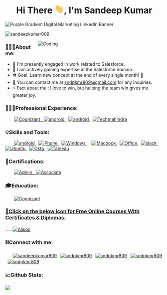 <h1 align="center">Hi There <img src="https://raw.githubusercontent.com/ABSphreak/ABSphreak/master/gifs/Hi.gif" width="30px">, I'm Sandeep Kumar </h1>

![Purple Gradient Digital Marketing LinkedIn Banner](https://github.com/sandeepkumar809/sandeepkumar809/assets/144663783/bdd84c05-3ced-4509-b178-c48eec8f3b4c)


<p align="left"> <img src="https://komarev.com/ghpvc/?username=sandeepkumar809&label=Profile%20views&color=0e75b6&style=flat" alt="sandeepkumar809" /> </p>
<img align="right" alt="Coding" width="400" src="https://matlensilver.com/wp-content/uploads/2021/07/IT-Staffing.gif">


<h3 align="left">🙋🏻‍♂️About me:</h3>

- 🔭 I'm presently engaged in work related to Salesforce.
- 🌱 I am actively gaining expertise in the Salesforce domain.
- ⚽ Goal: Learn new concept at the end of every single month! 📖
- 📨 You can contact me at sndpkmr809@gmail.com for any inquiries.
- ⚡ Fact about me : I love to win, but helping the team win gives me greater joy.

<h3 align="left">🧑🏻‍💼Professional Experience:</h3>
<p align="left"> &nbsp;&nbsp;&nbsp;&nbsp;&nbsp;&nbsp; <a href="https://www.cognizant.com/in/en" target="_blank" rel="noreferrer"> <img src="https://upload.wikimedia.org/wikipedia/commons/thumb/5/5b/Cognizant%27s_logo.svg/1920px-Cognizant%27s_logo.svg.png" alt="Cognizant" width="70" height="40"/> &nbsp; </a> <a href="https://www.wipro.com" target="_blank" rel="noreferrer"> <img src="https://upload.wikimedia.org/wikipedia/commons/a/a0/Wipro_Primary_Logo_Color_RGB.svg" alt="android" width="45" height="45"/> </a> &nbsp;  </a> <a href="https://www.salesforce.com/in/" target="_blank" rel="noreferrer"> <img src="https://upload.wikimedia.org/wikipedia/commons/thumb/f/f9/Salesforce.com_logo.svg/1280px-Salesforce.com_logo.svg.png" alt="android" width="60" height="40"/> </a> &nbsp;  </a> <a href="https://www.techmahindra.com/en-in/" target="_blank" rel="noreferrer"> <img src="https://upload.wikimedia.org/wikipedia/commons/5/5e/Logo-True-Colors-original.png" alt="Techmahindra" width="80" height="40"/> </a> </a>
</p>

<h3 align="left">💡Skills and Tools:</h3>
<p align="left"> &nbsp;&nbsp;&nbsp;&nbsp;&nbsp;&nbsp;<a href="https://www.android.com/intl/en_in/" target="_blank" rel="noreferrer"> <img src="https://i.gifer.com/origin/18/18fd194d08e48e519ccdc11ffb7e1cfb_w200.webp" alt="android" width="40" height="70"/> </a> &nbsp; <a href="https://www.apple.com/in/iphone/" target="_blank" rel="noreferrer"> <img src="https://media.tenor.com/kE38PD4IDHEAAAAi/iphone.gifg" alt="iPhone" width="40" height="70"/> </a> &nbsp; <a href="https://www.microsoft.com/en-us/windows?r=1" target="_blank" rel="noreferrer"> <img src="https://i.makeagif.com/media/4-03-2017/SWY3Dp.gif" alt="Windows" width="60" height="50"/> </a> &nbsp; </a> &nbsp; <a href="https://www.apple.com/in/" target="_blank" rel="noreferrer"> <img src="https://i.gifer.com/origin/34/340ef8832c41d5509846cbe64169d41a_w200.webp" alt="Macbook" width="70" height="50"/> </a> &nbsp; <a href="https://www.office.com/" target="_blank" rel="noreferrer"> <img src="https://i.gifer.com/origin/43/43ca822c096b64adb2bf509435db5eeb_w200.webp" alt="Office" width="60" height="50"/> </a> &nbsp; <a href="https://slack.com/intl/en-in" target="_blank" rel="noreferrer"> <img src="https://i.giphy.com/media/cbaWwtGmJuYrs6Lh5r/giphy.webp" alt="slack" width="50" height="50"/> </a> &nbsp; <a href="https://ubuntu.com//" target="_blank" rel="noreferrer"> <img src="https://media.tenor.com/dI5VBBluwKYAAAAC/linux-ubuntu.gif" alt="Ubuntu" width="60" height="50"/> </a> &nbsp; </a> <a href="https://www.okta.com/" target="_blank" rel="noreferrer"> <img src="https://image.pngaaa.com/168/4937168-middle.png" alt="Okta" width="80" height="50"/> </a> &nbsp; </a> <a href="https://www.tableau.com/" target="_blank" rel="noreferrer"> <img src="https://upload.wikimedia.org/wikipedia/en/thumb/0/06/Tableau_logo.svg/375px-Tableau_logo.svg.png?20200509180027" alt="Tableau" width="120" height="50"/> </a> </p> </a> </p> 

<h3 align="left">🏅Certifications:</h3>
<p align="left">&nbsp;&nbsp;&nbsp;&nbsp;&nbsp;&nbsp; <a href="https://trailhead.salesforce.com/" target="_blank" rel="noreferrer"> <img src="https://developer.salesforce.com/resources2/certification-site/images/Certifications-logo/Administrator.png" alt="Admin" width="75" height="75"/> &nbsp;  </a> <a href="https://trailhead.salesforce.com" target="_blank" rel="noreferrer"> <img src="https://developer.salesforce.com/resources2/certification-site/images/Certifications-logo/Associate.png" alt="Associate" width="75" height="75"/> </a> </p> 

<h3 align="left">🎓Education:</h3>
<p align="left">&nbsp;&nbsp;&nbsp;&nbsp;&nbsp;&nbsp; <a href="https://www.bhavansvc.ac.in/" target="_blank" rel="noreferrer"> <img src="https://www.bhavansvc.ac.in/img/bvc.png" alt="Cognizant" width="140" height="80"/> </p> 

<h3 align="left">🚨Click on the below icon for Free Online Courses With Certificates & Diplomas:</h3>
&nbsp;&nbsp;&nbsp;&nbsp;&nbsp;&nbsp;<a href="https://alison.com/?utm_source=alison_user&utm_medium=affiliates&utm_campaign=27687669" target="blank"><img align="center" src="https://cdn01.alison-static.net/public/html/site/img/header/alison-free-courses.svg" alt="Alison" height="40" width="120" /></a>  </a>  </p> 

<h3 align="left">⛓️Connect with me:</h3>
<p align="left">
&nbsp;&nbsp;&nbsp;&nbsp;&nbsp;&nbsp;<a href="https://linkedin.com/in/sandeepkumar809" target="blank"><img align="center" src="https://raw.githubusercontent.com/rahuldkjain/github-profile-readme-generator/master/src/images/icons/Social/linked-in-alt.svg" alt="sandeepkumar809" height="40" width="40" /></a> &nbsp;
<a href="https://fb.com/sndpkmr809" target="blank"><img align="center" src="https://raw.githubusercontent.com/rahuldkjain/github-profile-readme-generator/master/src/images/icons/Social/facebook.svg" alt="sndpkmr809" height="40" width="40" /></a> &nbsp;
<a href="https://instagram.com/sndpkmr809" target="blank"><img align="center" src="https://raw.githubusercontent.com/rahuldkjain/github-profile-readme-generator/master/src/images/icons/Social/instagram.svg" alt="sndpkmr809" height="40" width="40" /></a> &nbsp;
<a href="https://www.youtube.com/channel/UCdgIM-NEVJ30HRNhwRY2t4Q" target="blank"><img align="center" src="https://raw.githubusercontent.com/rahuldkjain/github-profile-readme-generator/master/src/images/icons/Social/youtube.svg" alt="sndpkmr809" height="50" width="50" /></a> &nbsp;
<a href="https://wa.me/+919542181245" target="blank"><img align="center" src="https://p7.hiclipart.com/preview/922/489/218/whatsapp-icon-logo-whatsapp-logo-png.jpg" alt="sndpkmr809" height="40" width="40" /></a> &nbsp;
</p>

<h3 align="left">📈Github Stats:</h3> 
<p align="left">
<a href="https://github.com/sandeepkumar809">
<img align="left" src="https://github-readme-stats.vercel.app/api?username=sandeepkumar809&count_private=true&show_icons=true&theme=white" />
</a> </a> </p>



